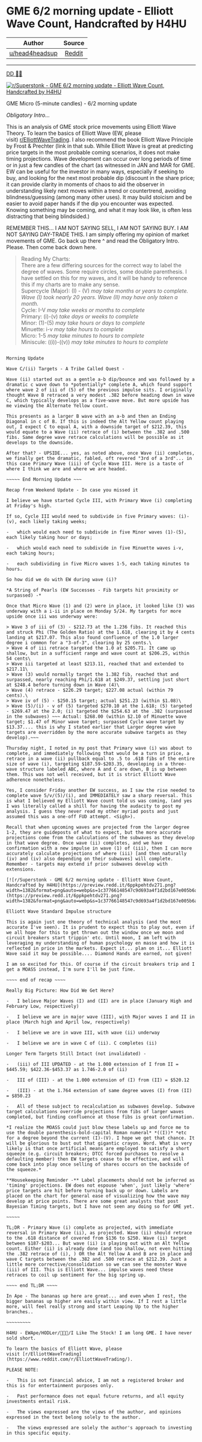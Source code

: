 GME 6/2 morning update - Elliott Wave Count, Handcrafted by H4HU
================================================================

| Author       | Source       | 
| :-------------: |:-------------:|
|  [u/head4headsup](https://www.reddit.com/user/head4headsup/) | [Reddit](https://www.reddit.com/r/Superstonk/comments/nqo6a5/gme_62_morning_update_elliott_wave_count/) | 

---

[DD 👨‍🔬](https://www.reddit.com/r/Superstonk/search?q=flair_name%3A%22DD%20%F0%9F%91%A8%E2%80%8D%F0%9F%94%AC%22&restrict_sr=1)

[![r/Superstonk - GME 6/2 morning update - Elliott Wave Count, Handcrafted by H4HU](https://preview.redd.it/aalw4o7zbv271.jpg?width=1532&format=pjpg&auto=webp&s=a2cf6b03ec71f31f522999904989de39d08d4ecb)](https://preview.redd.it/aalw4o7zbv271.jpg?width=1532&format=pjpg&auto=webp&s=a2cf6b03ec71f31f522999904989de39d08d4ecb)

GME Micro (5-minute candles) - 6/2 morning update

*Obligatory Intro...*

This is an analysis of GME stock price movements using Elliott Wave Theory. To learn the basics of Elliott Wave (EW, please visit) [r/ElliottWaveTrading](https://www.reddit.com/r/ElliottWaveTrading/). I also recommend the book Elliott Wave Principle by Frost & Prechter (link in that sub. While Elliott Wave is great at predicting price targets in the most probable coming scenarios, it does not make timing projections. Wave development can occur over long periods of time or in just a few candles of the chart (as witnessed in JAN and MAR for GME. EW can be useful for the investor in many ways, especially if seeking to buy, and looking for the next most probable dip (discount in the share price; it can provide clarity in moments of chaos to aid the observer in understanding likely next moves within a trend or countertrend, avoiding blindness/guessing (among many other uses). It may build stoicism and be easier to avoid paper hands if the dip you encounter was expected. Knowing something may be coming, and what it may look like, is often less distracting that being blindsided.)

REMEMBER THIS... I AM NOT SAYING SELL, I AM NOT SAYING BUY. I AM NOT SAYING DAY-TRADE THIS. I am simply offering my opinion of market movements of GME. Go back up there ^ and read the Obligatory Intro. Please. Then come back down here.

> Reading My Charts:\
> There are a few differing sources for the correct way to label the degree of waves. Some require circles, some double parenthesis. I have settled on this for my waves, and it will be handy to reference this if my charts are to make any sense.\
> Supercycle (Major): (I) - (V) *may take months or years to complete.*\
> *Wave (I) took nearly 20 years. Wave (II) may have only taken a month.*\
> Cycle: I-V *may take weeks or months to complete*\
> Primary: (i)-(v) *take days or weeks to complete*\
> Minor: (1)-(5) *may take hours or days to complete*\
> Minuette: i-v *may take hours to complete*\
> Micro: 1-5 *may take minutes to hours to complete*\
> Miniscule: ((i))-((v)) *may take minutes to hours to complete*

~~~~~~~~~~~~~~~~~~~~~~~~

Morning Update

Wave C/(ii) Targets - A Tribe Called Quest -

Wave (ii) started out as a gentle a-b dip/bounce and was followed by a dramatic c wave down to *potentially* complete A, which found support where wave 2 of iii of (5) of the previous impulse sits. I originally thought Wave B retraced a very modest .382 before heading down in wave C, which typically develops as a five-wave move. But more upside has me viewing the Alternate Yellow count.

This presents as a larger B wave with an a-b and then an Ending Diagonal in c of B. If this is indeed the Alt Yellow count playing out, I expect C to equal A, with a downside target of $212.39, this would equate to a Wave (ii) retrace of (i) between the .382 and .500 fibs. Same degree wave retrace calculations will be possible as it develops to the downside.

After that? - UPSIDE... yes, as noted above, once Wave (ii) completes, we finally get the dramatic, fabled, oft revered "3rd of a 3rd"... in this case Primary Wave (iii) of Cycle Wave III. Here is a taste of where I think we are and where we are headed.

~~~~~ End Morning Update ~~~

Recap from Weekend Update - In case you missed it

I believe we have started Cycle III, with Primary Wave (i) completing at Friday's high.

If so, Cycle III would need to subdivide in five Primary waves: (i)-(v), each likely taking weeks;

-   which would each need to subdivide in five Minor waves (1)-(5), each likely taking hour or days;

-   which would each need to subdivide in five Minuette waves i-v, each taking hours;

-   each subdividing in five Micro waves 1-5, each taking minutes to hours.

So how did we do with EW during wave (i)?

*A String of Pearls (EW Successes - Fib targets hit proximity or surpassed) -*

Once that Micro Wave (1) and (2) were in place, it looked like (3) was underway with a i-ii in place on Monday 5/24. My targets for more upside once iii was underway were:

> Wave 3 of iii of (3) - $212.73 at the 1.236 fibs. It reached this and struck Phi (The Golden Ratio) at the 1.618, clearing it by 4 cents landing at $217.07. This also found confluence of the 1.0 larger degree i common for a "3-of-3", clearing by 25 cents.\
> Wave 4 of iii retrace targeted the 1.0 at $205.71. It came up shallow, but in a sufficient range and wave count at $206.25, within 54 cents\
> Wave iii targeted at least $213.11, reached that and extended to $217.11\
> Wave (3) would normally target the 1.382 fib, reached that and surpassed, nearly reaching Phi/1.618 at $249.37, settling just short at $248.4 before turning down in Wave (4)\
> Wave (4) retrace - $226.29 target; $227.08 actual (within 79 cents).\
> Wave iv of (5) - $250.15 target; actual $251.23 (within $1.08)\
> Wave (5)/(i) - v of (5) targeted $270.10 at the 1.618; (5) targeted - $269.47 at the 2.0; (i) targeted the $254.63 at the .382 (surpassed in the subwaves) ~~~ Actual: $268.00 (within $2.10 of Minuette wave target; $1.47 of Minor wave target; surpassed Cycle wave target by $13.37.... this is why I stated earlier that Larger degree wave targets are overridden by the more accurate subwave targets as they develop).~~~

Thursday night, I noted in my post that Primary wave (i) was about to complete, and immediately following that would be a turn in price, a retrace in a wave (ii) pullback equal to .5 to .618 fibs of the entire size of wave (i), targeting $187.59-$203.35, developing in a three-wave structure labeled ABC, where A and C are down, B is up between them. This was not well received, but it is strict Elliott Wave adherence nonetheless.

Yes, I consider Friday another EW success, as I saw the rise needed to complete wave 5/v/(5)/(i), and IMMEDIATELY saw a sharp reversal. This is what I believed my Elliott Wave count told us was coming, (and yes I was literally called a shill for having the audacity to post my analysis. I guess they never read my other myriad posts and just assumed this was a one-off FUD attempt. <Sigh>).

Recall that when upcoming waves are projected from the larger degree 1-2, they are guideposts of what to expect, but the more accurate projections come from the calculations of the subwaves as they develop in that wave degree. Once wave (ii) completes, and we have confirmation with a new impulse in wave (1) of (iii), then I can more accurately calculate projections of where (iii) [and then naturally (iv) and (iv) also depending on their subwaves] will complete. Remember - targets may extend if prior subwaves develop with extensions.

[![r/Superstonk - GME 6/2 morning update - Elliott Wave Count, Handcrafted by H4HU](https://preview.redd.it/6ppkpehtdv271.png?width=1382&format=png&auto=webp&s=1c37766148547c9d693a4f1d2bd167e005b6a373)](https://preview.redd.it/6ppkpehtdv271.png?width=1382&format=png&auto=webp&s=1c37766148547c9d693a4f1d2bd167e005b6a373)

Elliott Wave Standard Impulse structure

This is again just one theory of technical analysis (and the most accurate I've seen). It is prudent to expect this to play out, even if we all hope for this to get thrown out the window once we moon and circuit breakers start trippin' etc. Until moon, I am left with leveraging my understanding of human psychology en masse and how it is reflected in price in the markets. Expect it... plan on it... Elliott Wave said it may be possible.... Diamond Hands are earned, not given!

I am so excited for this. Of course if the circuit breakers trip and I get a MOASS instead, I'm sure I'll be just fine.

~~~~ end of recap ~~~~

Really Big Picture: How Did We Get Here?

-   I believe Major Waves (I) and (II) are in place (January High and February Low, respectively)

-   I believe we are in major wave (III), with Major waves I and II in place (March high and April low, respectively)

-   I believe we are in wave III, with wave (ii) underway

-   I believe we are in wave C of (ii). C completes (ii)

Longer Term Targets Still Intact (not invalidated) -

-   (iii) of III UPDATED - at the 1.000 extension of I from II = $445.59; $422.36-$453.37 as 1.746-2.0 of (ii)

-   III of (III) - at the 1.000 extension of (I) from (II) = $520.12

-   (III) - at the 1.764 extension of same degree waves (I) from (II) = $850.23

-   All of these subject to recalculation as subwaves develop. Subwave target calculations override projections from fibs of larger waves completed, but finding confluence at those fibs is great confirmation.

*I realize the MOASS could just blow these labels up and force me to use the double parenthesis-bold-capital Roman numeral* *((I))* *etc for a degree beyond the current (I)-(V). I hope we get that chance. It will be glorious to bust out that gigantic crayon. Word. What is very likely is that once artificial means are employed to satisfy a short squeeze (e.g. circuit breakers; DTCC forced purchases to resolve a defaulting member) then EW targets cease to be effective, and will come back into play once selling of shares occurs on the backside of the squeeze.*

**Housekeeping Reminder -** Label placements should not be inferred as 'timing' projections. EW does not espouse 'when', just likely 'where' price targets are hit before turning back up or down. Labels are placed on the chart for general ease of visualizing how the wave may develop at price points. There are some great analysts that post Bayesian Timing targets, but I have not seen any doing so for GME yet.

~~~~~

TL;DR - Primary Wave (i) complete as projected, with immediate reversal in Primary Wave (ii), as projected. Wave (ii) should retrace to the .618 distance of covered from $136 to $250. Wave (ii) target between $187-$203... But wave (ii) is playing out with an Alt Yellow count. Either (ii) is already done (and too shallow, not even hitting the .382 retrace of (i), ) OR the Alt Yellow A and B are in place and wave C targets between the .382 and .500 retrace at $212.39. Just a little more corrective/consolidation so we can see the monster Wave (iii) of III. This is Elliott Wave... impulse waves need these retraces to coil up sentiment for the big spring up.

~~~~ end TL;DR ~~~~

In Ape - The bananas up here are great... and even when I rest, the bigger bananas up higher are easily within view. If I rest a little more, will feel really strong and start Leaping Up to the higher branches..

~~~~~~~~~

H4HU - EWApe/HODLer/💎👐🏼/I Like The Stock! I am long GME. I have never sold short.

To learn the basics of Elliott Wave, please visit [r/ElliottWaveTrading](https://www.reddit.com/r/ElliottWaveTrading/).

PLEASE NOTE:

-   This is not financial advice, I am not a registered broker and this is for entertainment purposes only.

-   Past performance does not equal future returns, and all equity investments entail risk.

-   The views expressed are the views of the author, and opinions expressed in the text belong solely to the author.

-   The views expressed are solely the author's approach to investing in this specific equity.
